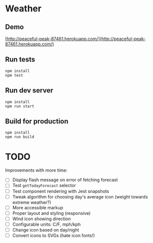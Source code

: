 # Weather

## Demo

[http://peaceful-peak-87461.herokuapp.com/](http://peaceful-peak-87461.herokuapp.com/)

## Run tests

```
npm install
npm test
```

## Run dev server

```
npm install
npm run start
```

## Build for production

```
npm install
npm run build
```

# TODO

Improvements with more time:

- [ ] Display flash message on error of fetching forecast
- [ ] Test `getTodayForecast` selector
- [ ] Test component rendering with Jest snapshots
- [ ] Tweak algorithm for choosing day's average icon (weight towards extreme weather?)
- [ ] More accessible markup
- [ ] Proper layout and styling (responsive)
- [ ] Wind icon showing direction
- [ ] Configurable units: C/F, mph/kph
- [ ] Change icon based on day/night
- [ ] Convert icons to SVGs (hate icon fonts!)
